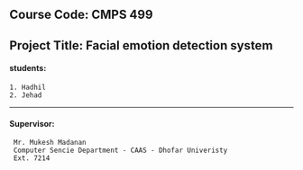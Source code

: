 ## Course Code: CMPS 499 
## Project Title: Facial emotion detection system
#### students:
  ```
  1. Hadhil
  2. Jehad
  ```

---
#### Supervisor:
```
 Mr. Mukesh Madanan 
 Computer Sencie Department - CAAS - Dhofar Univeristy
 Ext. 7214
```
